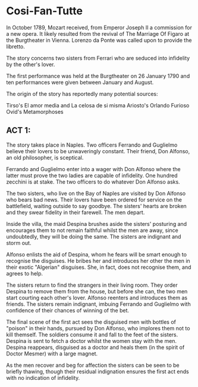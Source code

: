 # Cosi-Fan-Tutte

In October 1789, Mozart received, from Emperor Joseph II a commission for a new opera. It likely resulted from the revival of The Marriage Of Figaro at the Burgtheater in Vienna. Lorenzo da Ponte was called upon to provide the libretto.

The story concerns two sisters from Ferrari who are seduced into infidelity by the other's lover.

The first performance was held at the Burgtheater on 26 January 1790 and ten performances were given between January and August.

The origin of the story has reportedly many potential sources: 

Tirso's El amor media and La celosa de si misma
Ariosto's Orlando Furioso
Ovid's Metamorphoses 

## ACT 1:

The story takes place in Naples. Two officers Ferrando and Guglielmo believe their lovers to be unwaveringly constant. Their friend, Don Alfonso, an old philosopher, is sceptical. 

Ferrando and Guglielmo enter into a wager with Don Alfonso where the latter must prove the two ladies are capable of infidelity. One hundred zecchini is at stake. The two officers to do whatever Don Alfonso asks.

The two sisters, who live on the Bay of Naples are visited by Don Alfonso who bears bad news. Their lovers have been ordered for service on the battlefield, waiting outside to say goodbye. The sisters' hearts are broken and they swear fidelity in their farewell. The men depart. 

Inside the villa, the maid Despina brushes aside the sisters' posturing and encourages them to not remain faithful whilst the men are away, since undoubtedly, they will be doing the same. The sisters are indignant and storm out.

Alfonso enlists the aid of Despina, whom he fears will be smart enough to recognise the disguises. He bribes her and introduces her other the men in their exotic "Algerian" disguises. She, in fact, does not recognise them, and agrees to help.

The sisters return to find the strangers in their living room. They order Despina to remove them from the house, but before she can, the two men start courting each other's lover. Alfonso reenters and introduces them as friends. The sisters remain indignant, imbuing Ferrando and Guglielmo with confidence of their chances of winning of the bet.

The final scene of the first act sees the disguised men with bottles of "poison" in their hands, pursued by Don Alfonso, who implores them not to kill themself. The soldiers consume it and fall to the feet of the sisters. Despina is sent to fetch a doctor whilst the women stay with the men. Despina reappears, disguised as a doctor and heals them (in the spirit of Doctor Mesmer) with a large magnet. 

As the men recover and beg for affection the sisters can be seen to be briefly thawing, though their residual indignation ensures the first act ends with no indication of infidelity.
